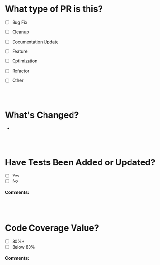# What type of PR is this?  

* [ ] Bug Fix
* [ ] Cleanup
* [ ] Documentation Update
* [ ] Feature
* [ ] Optimization
* [ ] Refactor
* [ ] Other


<br/>
<br/>


# What's Changed?

<ul>

<li></li>

</ul>


<br/>
<br/>


# Have Tests Been Added or Updated?
* [ ] Yes
* [ ] No

#### <b>Comments:</b>


<br/>
<br/>


# Code Coverage Value?
* [ ] 80%+
* [ ] Below 80%

#### <b>Comments:<b/>



<br/> <br/>